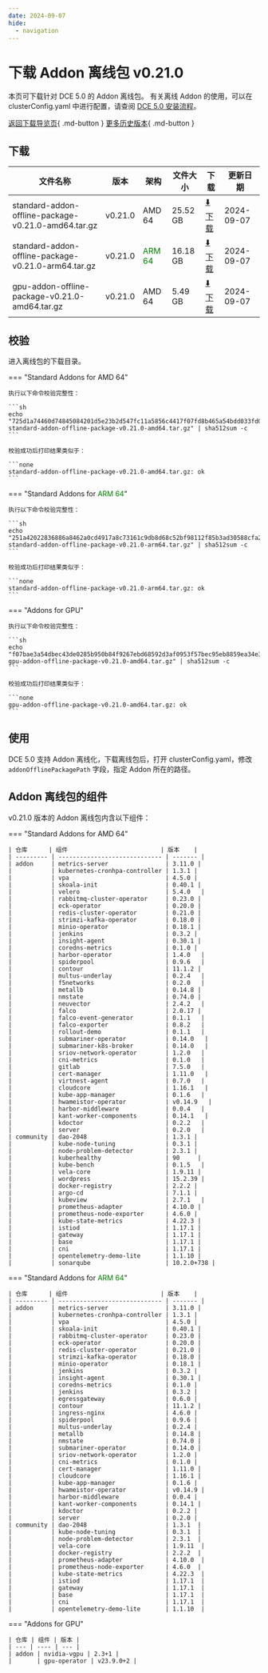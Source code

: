```yaml
---
date: 2024-09-07
hide:
  - navigation
---
```


# 下载 Addon 离线包 v0.21.0

本页可下载针对 DCE 5.0 的 Addon 离线包。
有关离线 Addon 的使用，可以在 clusterConfig.yaml 中进行配置，请查阅 [DCE 5.0 安装流程](../../install/index.md#_3)。

[返回下载导览页](../index.md#addon){ .md-button } [更多历史版本](./history.md){ .md-button }

## 下载

| 文件名称 | 版本 | 架构 | 文件大小 | 下载 | 更新日期 |
| ------- | --- | ---- | ------ | --- | ------- |
| standard-addon-offline-package-v0.21.0-amd64.tar.gz | v0.21.0 | AMD 64 | 25.52 GB | [:arrow_down: 下载](https://qiniu-download-public.daocloud.io/DaoCloud_DigitalX_Addon/standard-addon-offline-package-v0.21.0-amd64.tar.gz) | 2024-09-07 |
| standard-addon-offline-package-v0.21.0-arm64.tar.gz | v0.21.0 | <font color="green">ARM 64</font> | 16.18 GB | [:arrow_down: 下载](https://qiniu-download-public.daocloud.io/DaoCloud_DigitalX_Addon/standard-addon-offline-package-v0.21.0-arm64.tar.gz) | 2024-09-07 |
| gpu-addon-offline-package-v0.21.0-amd64.tar.gz | v0.21.0 | AMD 64 | 5.49 GB | [:arrow_down: 下载](https://qiniu-download-public.daocloud.io/DaoCloud_DigitalX_Addon/gpu-addon-offline-package-v0.21.0-amd64.tar.gz) | 2024-09-07 |

## 校验

进入离线包的下载目录。

=== "Standard Addons for AMD 64"

    执行以下命令校验完整性：

    ```sh
    echo "725d1a74460d74845084201d5e23b2d547fc11a5856c4417f07fd8b465a54bdd033fd080d6cedfa52a70c3e718fd63ccda7f8b63734e5fecc8f390364f373b00  standard-addon-offline-package-v0.21.0-amd64.tar.gz" | sha512sum -c
    ```

    校验成功后打印结果类似于：

    ```none
    standard-addon-offline-package-v0.21.0-amd64.tar.gz: ok
    ```

=== "Standard Addons for <font color="green">ARM 64</font>"

    执行以下命令校验完整性：

    ```sh
    echo "251a42022836886a8462a0cd4917a8c73161c9db8d68c52bf98112f85b3ad30588cfa22f12b7f6d59a435cba633b028ddd7962b5bb46f2ded8033437eb8c72df  standard-addon-offline-package-v0.21.0-arm64.tar.gz" | sha512sum -c
    ```

    校验成功后打印结果类似于：

    ```none
    standard-addon-offline-package-v0.21.0-arm64.tar.gz: ok
    ```

=== "Addons for GPU"

    执行以下命令校验完整性：

    ```sh
    echo "f07bae3a54dbec43de0285b950b84f9267ebd68592d3af0953f57bec95eb8859ea34e362bcd9dc4390245d6163bdf144ee744762d01417195b2f7b1a7e05ea0f  gpu-addon-offline-package-v0.21.0-amd64.tar.gz" | sha512sum -c
    ```

    校验成功后打印结果类似于：

    ```none
    gpu-addon-offline-package-v0.21.0-amd64.tar.gz: ok
    ```

## 使用

DCE 5.0 支持 Addon 离线化，下载离线包后，打开 clusterConfig.yaml，修改 `addonOfflinePackagePath` 字段，指定 Addon 所在的路径。

## Addon 离线包的组件

v0.21.0 版本的 Addon 离线包内含以下组件：

=== "Standard Addons for AMD 64"

    | 仓库      | 组件                          | 版本    |
    | --------- | ----------------------------- | ------- |
    | addon     | metrics-server                | 3.11.0 |
    |           | kubernetes-cronhpa-controller | 1.3.1 |
    |           | vpa                           | 4.5.0 |
    |           | skoala-init                   | 0.40.1 |
    |           | velero                        | 5.4.0   |
    |           | rabbitmq-cluster-operator     | 0.23.0 |
    |           | eck-operator                  | 0.20.0 |
    |           | redis-cluster-operator        | 0.21.0 |
    |           | strimzi-kafka-operator        | 0.18.0 |
    |           | minio-operator                | 0.18.1 |
    |           | jenkins                       | 0.3.2 |
    |           | insight-agent                 | 0.30.1 |
    |           | coredns-metrics               | 0.1.0 |
    |           | harbor-operator               | 1.4.0   |
    |           | spiderpool                    | 0.9.6   |
    |           | contour                       | 11.1.2 |
    |           | multus-underlay               | 0.2.4   |
    |           | f5networks                    | 0.2.0   |
    |           | metallb                       | 0.14.8 |
    |           | nmstate                       | 0.74.0 |
    |           | neuvector                     | 2.4.2   |
    |           | falco                         | 2.0.17 |
    |           | falco-event-generator         | 0.1.1   |
    |           | falco-exporter                | 0.8.2   |
    |           | rollout-demo                  | 0.1.1   |
    |           | submariner-operator           | 0.14.0   |
    |           | submariner-k8s-broker         | 0.14.0   |
    |           | sriov-network-operator        | 1.2.0   |
    |           | cni-metrics                   | 0.1.0   |
    |           | gitlab                        | 7.5.0   |
    |           | cert-manager                  | 1.11.0   |
    |           | virtnest-agent                | 0.7.0   |
    |           | cloudcore                     | 1.16.1   |
    |           | kube-app-manager              | 0.1.6   |
    |           | hwameistor-operator           | v0.14.9   |
    |           | harbor-middleware             | 0.0.4   |
    |           | kant-worker-components        | 0.14.1   |
    |           | kdoctor                       | 0.2.2   |
    |           | server                        | 0.2.0   |
    | community | dao-2048                      | 1.3.1 |
    |           | kube-node-tuning              | 0.3.1 |
    |           | node-problem-detector         | 2.3.1 |
    |           | kuberhealthy                  | 90     |
    |           | kube-bench                    | 0.1.5   |
    |           | vela-core                     | 1.9.11 |
    |           | wordpress                     | 15.2.39 |
    |           | docker-registry               | 2.2.2 |
    |           | argo-cd                       | 7.1.1 |
    |           | kubeview                      | 2.7.1   |
    |           | prometheus-adapter            | 4.10.0 |
    |           | prometheus-node-exporter      | 4.6.0 |
    |           | kube-state-metrics            | 4.22.3 |
    |           | istiod                        | 1.17.1 |
    |           | gateway                       | 1.17.1 |
    |           | base                          | 1.17.1 |
    |           | cni                           | 1.17.1 |
    |           | opentelemetry-demo-lite       | 1.1.10 |
    |           | sonarqube                     | 10.2.0+738 |

=== "Standard Addons for <font color="green">ARM 64</font>"

    | 仓库      | 组件                          | 版本    |
    | --------- | ----------------------------- | ------- |
    | addon     | metrics-server                | 3.11.0 |
    |           | kubernetes-cronhpa-controller | 1.3.1 |
    |           | vpa                           | 4.5.0 |
    |           | skoala-init                   | 0.40.1 |
    |           | rabbitmq-cluster-operator     | 0.23.0 |
    |           | eck-operator                  | 0.20.0 |
    |           | redis-cluster-operator        | 0.21.0 |
    |           | strimzi-kafka-operator        | 0.18.0 |
    |           | minio-operator                | 0.18.1 |
    |           | jenkins                       | 0.3.2 |
    |           | insight-agent                 | 0.30.1 |
    |           | coredns-metrics               | 0.1.0 |
    |           | jenkins                       | 0.3.2 |
    |           | egressgateway                 | 0.6.0 |
    |           | contour                       | 11.1.2 |
    |           | ingress-nginx                 | 4.6.0 |
    |           | spiderpool                    | 0.9.6 |
    |           | multus-underlay               | 0.2.4 |
    |           | metallb                       | 0.14.8 |
    |           | nmstate                       | 0.74.0 |
    |           | submariner-operator           | 0.14.0 |
    |           | sriov-network-operator        | 1.2.0 |
    |           | cni-metrics                   | 0.1.0 |
    |           | cert-manager                  | 1.11.0 |
    |           | cloudcore                     | 1.16.1 |
    |           | kube-app-manager              | 0.1.6 |
    |           | hwameistor-operator           | v0.14.9 |
    |           | harbor-middleware             | 0.0.4 |
    |           | kant-worker-components        | 0.14.1 |
    |           | kdoctor                       | 0.2.2 |
    |           | server                        | 0.2.0 |
    | community | dao-2048                      | 1.3.1  |
    |           | kube-node-tuning              | 0.3.1  |
    |           | node-problem-detector         | 2.3.1  |
    |           | vela-core                     | 1.9.11  |
    |           | docker-registry               | 2.2.2  |
    |           | prometheus-adapter            | 4.10.0  |
    |           | prometheus-node-exporter      | 4.6.0  |
    |           | kube-state-metrics            | 4.22.3  |
    |           | istiod                        | 1.17.1  |
    |           | gateway                       | 1.17.1  |
    |           | base                          | 1.17.1  |
    |           | cni                           | 1.17.1  |
    |           | opentelemetry-demo-lite       | 1.1.10  |

=== "Addons for GPU"

    | 仓库 | 组件 | 版本 |
    | --- | ---- | --- |
    | addon | nvidia-vgpu | 2.3+1 |
    |       | gpu-operator | v23.9.0+2 |
